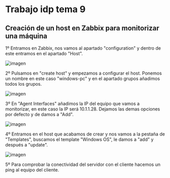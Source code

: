 # Trabajo idp tema 9
## Creación de un host en Zabbix para monitorizar una máquina


1º Entramos en Zabbix, nos vamos al apartado "configuration" y dentro de este entramos en el apartado "Host". 

![imagen](imagenes/Monitorizarnequipo1.jpeg)

2º Pulsamos en "create host" y empezamos a configurar el host. Ponemos un nombre en este caso "windows-pc" y en el apartado grupos añadimos todos los grupos.

![imagen](imagenes/Monitorizarnequipo2.jpeg)

3º En "Agent Interfaces" añadimos la IP del equipo que vamos a monitorizar, en este caso la IP será 10.1.1.28. Dejamos las demas opciones por defecto y de damos a "Add".

![imagen](imagenes/Monitorizarnequipo3.jpeg)

4º Entramos en el host que acabamos de crear y nos vamos a la pestaña de "Templates", buscamos el template "Windows OS", le damos a "add" y después a "update".

![imagen](imagenes/Monitorizarnequipo4.jpeg)

5º Para comprobar la conectividad del servidor con el cliente hacemos un ping al equipo del cliente.

